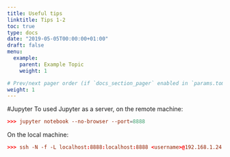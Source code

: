 ```yaml
---
title: Useful tips
linktitle: Tips 1-2
toc: true
type: docs
date: "2019-05-05T00:00:00+01:00"
draft: false
menu:
  example:
    parent: Example Topic
    weight: 1

# Prev/next pager order (if `docs_section_pager` enabled in `params.toml`)
weight: 1
---
```


#Jupyter
To used Jupyter as a server, on the remote machine:
```toml
>>> jupyter notebook --no-browser --port=8888
```

On the local machine:
```toml
>>> ssh -N -f -L localhost:8888:localhost:8888 <username>@192.168.1.24
```
